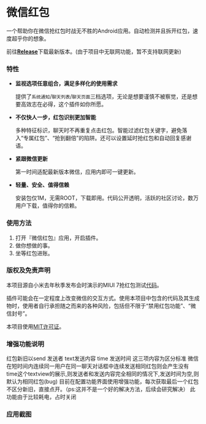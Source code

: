 # 微信红包


一个帮助你在微信抢红包时战无不胜的Android应用。自动检测并且拆开红包，速度超乎你的想象。

前往[**Release**](https://github.com/AnyMarvel/WeChatLuckyMoney/releases/)下载最新版本。(由于项目中无联网功能，暂不支持联网更新)

### 特性

- **监视选项任意组合，满足多样化的使用需求**

  提供了`系统通知`/`聊天列表`/`聊天页面`三档选项，无论是想要谨慎不被察觉，还是想要高效志在必得，这个插件如你所愿。

- **不仅快人一步，红包识别更加智能**

  多种特征标识，聊天时不再重复点击红包。智能过滤红包关键字，避免落入“专属红包”、“抢到翻倍”的陷阱。还可以设置延时抢红包和自动回复感谢语。

- **紧跟微信更新**

  第一时间适配最新版本微信，应用内即可一键更新。

- **轻量、安全、值得信赖**

  安装包仅1M，无需ROOT，下载即用。代码公开透明，活跃的社区讨论，数万用户下载，值得你的信赖。

### 使用方法

1. 打开『微信红包』应用，开启插件。
2. 做你想做的事。
3. 坐等红包进账。

### **版权及免责声明**

本项目源自小米去年秋季发布会时演示的MIUI 7抢红包测试[代码](https://github.com/XiaoMi/LuckyMoneyTool)。

插件可能会在一定程度上改变微信的交互方式。使用本项目中包含的代码及其生成物时，使用者自行承担随之而来的各种风险，包括但不限于“禁用红包功能”、“微信封号”。

本项目使用[MIT许可证](https://github.com/AnyMarvel/WeChatLuckyMoney/blob/stable/LICENSE.md)。

### **增强功能说明**
红包新旧以send 发送者 text发送内容 time 发送时间 这三项内容为区分标准
微信在短时间内连续同一用户在同一聊天对话框中连续发送相同红包则会产生没有time这个textview的展示,则发送者和发送内容完全相同的情况下,发送时间为空,则默认为相同红包(bug)
目前在配置功能界面使用增强功能，每次获取最后一个红包不区分新旧，直接点开。（ps:这并不是一个好的解决方法，后续会研究解决）
此功能由于比较耗电，占时关闭

### 应用截图
